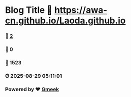 # Blog Title :link: https://awa-cn.github.io/Laoda.github.io 
### :page_facing_up: [2](https://awa-cn.github.io/Laoda.github.io/tag.html) 
### :speech_balloon: 0 
### :hibiscus: 1523 
### :alarm_clock: 2025-08-29 05:11:01 
### Powered by :heart: [Gmeek](https://github.com/Meekdai/Gmeek)

